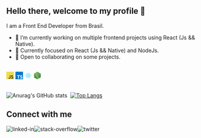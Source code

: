 ## Hello there, welcome to my profile 👋
I am a Front End Developer from Brasil.

- 🔭 I’m currently working on multiple frontend projects using React (Js && Native).
- 🌱 Currently focused on React (Js && Native) and NodeJs.
- 👯 Open to collaborating on some projects.

<br>
<code><img height="20" src="https://raw.githubusercontent.com/github/explore/80688e429a7d4ef2fca1e82350fe8e3517d3494d/topics/javascript/javascript.png"></code>
<code><img height="20" src="https://raw.githubusercontent.com/github/explore/80688e429a7d4ef2fca1e82350fe8e3517d3494d/topics/typescript/typescript.png"></code>
<code><img height="20" src="https://raw.githubusercontent.com/github/explore/80688e429a7d4ef2fca1e82350fe8e3517d3494d/topics/react/react.png"></code>
<code><img height="20" src="https://raw.githubusercontent.com/github/explore/80688e429a7d4ef2fca1e82350fe8e3517d3494d/topics/nodejs/nodejs.png"></code>    
<br>
<br>

![Anurag's GitHub stats](https://github-readme-stats.vercel.app/api?username=reubert22&show_icons=true&theme=tokyonight&&line_height=20)&nbsp;
[![Top Langs](https://github-readme-stats.vercel.app/api/top-langs/?username=reubert22&layout=compact&show_icons=true&theme=tokyonight)](https://github.com/anuraghazra/github-readme-stats)

## Connect with me
[<img align="left" alt="linked-in" src="https://img.shields.io/badge/linkedin-%230077B5.svg?&style=for-the-badge&logo=linkedin&logoColor=white" />](https://www.linkedin.com/in/reubertbarbosa/)
[<img align="left" alt="stack-overflow" src="https://img.shields.io/badge/stack%20overflow-FE7A16?logo=stack-overflow&logoColor=white&style=for-the-badge" />](https://stackoverflow.com/users/10327939/reubert-barbosa)
[<img align="left" alt="twitter" src="https://img.shields.io/badge/twitter-%231DA1F2.svg?&style=for-the-badge&logo=twitter&logoColor=white" />](https://twitter.com/ReubertBarbosa)
